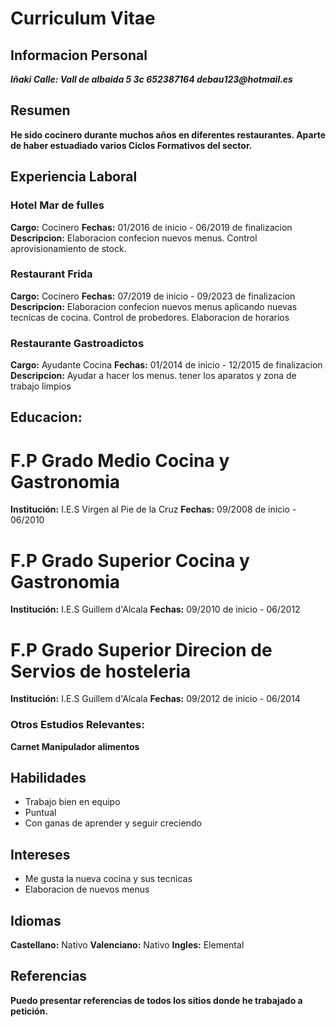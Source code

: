 # Curriculum Vitae
## Informacion Personal
**_Iñaki Calle: Vall de albaida 5 3c 652387164 debau123@hotmail.es_**
 ## Resumen 
 **He sido cocinero durante muchos años en diferentes restaurantes. Aparte de haber estuadiado varios Ciclos Formativos del sector.**
 
 ## Experiencia Laboral
### Hotel Mar de fulles
**Cargo:** Cocinero
**Fechas:** 01/2016 de inicio - 06/2019 de finalizacion
**Descripcion:** Elaboracion confecion nuevos menus. Control aprovisionamiento de stock.
### Restaurant Frida
**Cargo:** Cocinero
**Fechas:** 07/2019 de inicio - 09/2023 de finalizacion
**Descripcion:** Elaboracion confecion nuevos menus aplicando nuevas tecnicas de cocina. Control de probedores. Elaboracion de horarios
### Restaurante Gastroadictos
**Cargo:** Ayudante Cocina
**Fechas:** 01/2014 de inicio - 12/2015 de finalizacion
**Descripcion:** Ayudar a hacer los menus. tener los aparatos y zona de trabajo limpios

## Educacion: 
# F.P Grado Medio Cocina y Gastronomia
**Institución:** I.E.S  Virgen al Pie de la Cruz
**Fechas:** 09/2008 de inicio - 06/2010
# F.P Grado Superior Cocina y Gastronomia
**Institución:** I.E.S Guillem d'Alcala
**Fechas:** 09/2010 de inicio - 06/2012
# F.P Grado Superior Direcion de Servios de hosteleria
**Institución:** I.E.S Guillem d'Alcala
**Fechas:** 09/2012 de inicio - 06/2014
### Otros Estudios Relevantes:
**Carnet Manipulador alimentos**
## Habilidades
* Trabajo bien en equipo
* Puntual
* Con ganas de aprender y seguir creciendo
## Intereses 
* Me gusta la nueva cocina y sus tecnicas 
* Elaboracion de nuevos menus
## Idiomas
**Castellano:** Nativo
**Valenciano:** Nativo
**Ingles:** Elemental
## Referencias 
**Puedo presentar referencias de todos los sitios donde he trabajado a petición.** 
